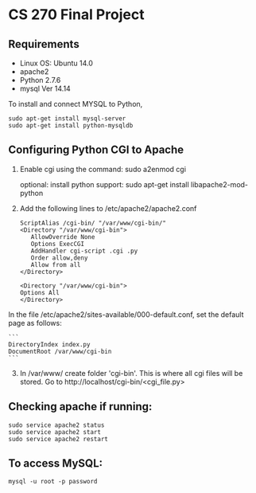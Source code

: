 # CS 270 Final Project
## Requirements
* Linux OS: Ubuntu 14.0
* apache2 
* Python 2.7.6
* mysql Ver 14.14 

To install and connect MYSQL to Python,

	sudo apt-get install mysql-server
	sudo apt-get install python-mysqldb

## Configuring Python CGI to Apache  

1. Enable cgi using the command: sudo a2enmod cgi
	
	optional: install python support: 
		sudo apt-get install libapache2-mod-python

2. Add the following lines to /etc/apache2/apache2.conf
	
	```
	ScriptAlias /cgi-bin/ "/var/www/cgi-bin/"
	<Directory "/var/www/cgi-bin">
	   AllowOverride None
	   Options ExecCGI
	   AddHandler cgi-script .cgi .py
	   Order allow,deny
	   Allow from all
	</Directory>

	<Directory "/var/www/cgi-bin">
	Options All
	</Directory>
	```

In the file /etc/apache2/sites-available/000-default.conf, set the default page as follows:
	
	```
	DirectoryIndex index.py
	DocumentRoot /var/www/cgi-bin
	```

3. In  /var/www/ create folder 'cgi-bin'. This is where all cgi files will be stored. 
Go to http://localhost/cgi-bin/<cgi_file.py>

## Checking apache if running:

	sudo service apache2 status
	sudo service apache2 start
	sudo service apache2 restart

## To access MySQL: 

	mysql -u root -p password
